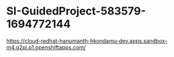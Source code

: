 # SI-GuidedProject-583579-1694772144

https://cloud-redhat-hanumanth-hkondamu-dev.apps.sandbox-m4.g2pi.p1.openshiftapps.com/
